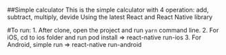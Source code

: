 ##Simple calculator
This is the simple calculator with 4 operation: add, subtract, multiply, devide
Using the latest React and React Native library

#To run:
    1. After clone, open the project and run `yarn` command line.
    2. For iOS, cd to ios folder and run pod install => react-native run-ios
    3. For Android, simple run => react-native run-android

